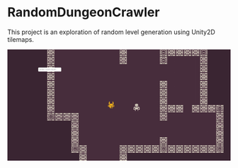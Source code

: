 # RandomDungeonCrawler
This project is an exploration of random level generation using Unity2D tilemaps.</br>

![](cool.gif)

